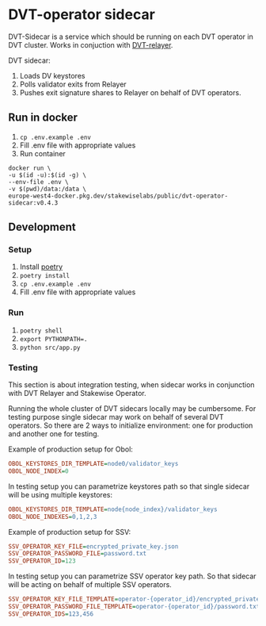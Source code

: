 # DVT-operator sidecar

DVT-Sidecar is a service which should be running on each DVT operator in DVT cluster.
Works in conjuction with [DVT-relayer](https://github.com/stakewise/dvt-relayer/).

DVT sidecar:

1. Loads DV keystores
2. Polls validator exits from Relayer
3. Pushes exit signature shares to Relayer on behalf of DVT operators.

## Run in docker

1. `cp .env.example .env`
2. Fill .env file with appropriate values
3. Run container

```shell
docker run \
-u $(id -u):$(id -g) \
--env-file .env \
-v $(pwd)/data:/data \
europe-west4-docker.pkg.dev/stakewiselabs/public/dvt-operator-sidecar:v0.4.3
```

## Development

### Setup

1. Install [poetry](https://python-poetry.org/)
2. `poetry install`
3. `cp .env.example .env`
4. Fill .env file with appropriate values

### Run

1. `poetry shell`
2. `export PYTHONPATH=.`
3. `python src/app.py`

### Testing

This section is about integration testing, when sidecar works in conjunction with DVT Relayer and Stakewise Operator.

Running the whole cluster of DVT sidecars locally may be cumbersome.
For testing purpose single sidecar may work on behalf of several DVT operators.
So there are 2 ways to initialize environment: one for production and another one for testing.

Example of production setup for Obol:

```ini
OBOL_KEYSTORES_DIR_TEMPLATE=node0/validator_keys
OBOL_NODE_INDEX=0
```

In testing setup you can parametrize keystores path so that single sidecar will be using multiple keystores:

```ini
OBOL_KEYSTORES_DIR_TEMPLATE=node{node_index}/validator_keys
OBOL_NODE_INDEXES=0,1,2,3
```

Example of production setup for SSV:

```ini
SSV_OPERATOR_KEY_FILE=encrypted_private_key.json
SSV_OPERATOR_PASSWORD_FILE=password.txt
SSV_OPERATOR_ID=123
```

In testing setup you can parametrize SSV operator key path.
So that sidecar will be acting on behalf of multiple SSV operators.

```ini
SSV_OPERATOR_KEY_FILE_TEMPLATE=operator-{operator_id}/encrypted_private_key.json
SSV_OPERATOR_PASSWORD_FILE_TEMPLATE=operator-{operator_id}/password.txt
SSV_OPERATOR_IDS=123,456
```
